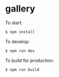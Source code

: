 # gallery

To start:

```bash
$ npm install
```

To develop:

```bash
$ npm run dev
```



To build for production:

```bash
$ npm run build
```